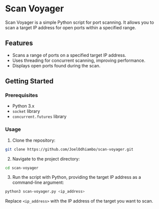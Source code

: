 # Scan Voyager

Scan Voyager is a simple Python script for port scanning. It allows you to scan a target IP address for open ports within a specified range.

## Features

- Scans a range of ports on a specified target IP address.
- Uses threading for concurrent scanning, improving performance.
- Displays open ports found during the scan.

## Getting Started

### Prerequisites

- Python 3.x
- `socket` library
- `concurrent.futures` library

### Usage

1. Clone the repository:

```bash
git clone https://github.com/JoelOdhiambo/scan-voyager.git
```

2. Navigate to the project directory:

```bash
cd scan-voyager
```

3. Run the script with Python, providing the target IP address as a command-line argument:

```bash
python3 scan-voyager.py <ip_address>
```
Replace `<ip_address>` with the IP address of the target you want to scan.